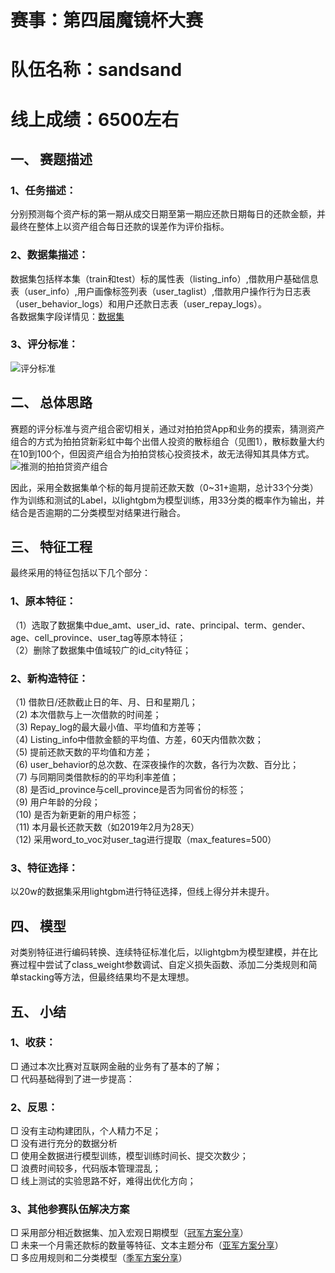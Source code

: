 # 赛事：第四届魔镜杯大赛  
# 队伍名称：sandsand  
# 线上成绩：6500左右

## 一、	赛题描述  
### 1、任务描述：  
分别预测每个资产标的第一期从成交日期至第一期应还款日期每日的还款金额，并最终在整体上以资产组合每日还款的误差作为评价指标。  
### 2、数据集描述：  
数据集包括样本集（train和test）标的属性表（listing_info）,借款用户基础信息表（user_info）,用户画像标签列表（user_taglist）,借款用户操作行为日志表（user_behavior_logs）和用户还款日志表（user_repay_logs）。  
各数据集字段详情见：[数据集](https://ai.ppdai.com/mirror/goToMirrorDetail?mirrorId=17&tabindex=1)  
### 3、评分标准：  
![评分标准](https://github.com/XunDong-Shi/ppd_mojing_4/blob/master/image/1.png)  

## 二、	总体思路  
赛题的评分标准与资产组合密切相关，通过对拍拍贷App和业务的摸索，猜测资产组合的方式为拍拍贷新彩虹中每个出借人投资的散标组合（见图1），散标数量大约在10到100个，但因资产组合为拍拍贷核心投资技术，故无法得知其具体方式。  
![推测的拍拍贷资产组合](https://github.com/XunDong-Shi/ppd_mojing_4/blob/master/image/2.png)  

因此，采用全数据集单个标的每月提前还款天数（0~31+逾期，总计33个分类）作为训练和测试的Label，以lightgbm为模型训练，用33分类的概率作为输出，并结合是否逾期的二分类模型对结果进行融合。  

## 三、	特征工程  
最终采用的特征包括以下几个部分：  
### 1、原本特征：  
（1）选取了数据集中due_amt、user_id、rate、principal、term、gender、age、cell_province、user_tag等原本特征；  
（2）删除了数据集中值域较广的id_city特征；  
### 2、新构造特征：  
（1)	借款日/还款截止日的年、月、日和星期几；  
（2)	本次借款与上一次借款的时间差；  
（3)	Repay_log的最大最小值、平均值和方差等；  
（4)	Listing_info中借款金额的平均值、方差，60天内借款次数；  
（5)	提前还款天数的平均值和方差；  
（6)	user_behavior的总次数、在深夜操作的次数，各行为次数、百分比；  
（7)	与同期同类借款标的的平均利率差值；  
（8)	是否id_province与cell_province是否为同省份的标签；  
（9)	用户年龄的分段；  
（10)	是否为新更新的用户标签；  
（11)	本月最长还款天数（如2019年2月为28天）  
（12)	采用word_to_voc对user_tag进行提取（max_features=500）  
### 3、特征选择：  
以20w的数据集采用lightgbm进行特征选择，但线上得分并未提升。  

## 四、	模型  
对类别特征进行编码转换、连续特征标准化后，以lightgbm为模型建模，并在比赛过程中尝试了class_weight参数调试、自定义损失函数、添加二分类规则和简单stacking等方法，但最终结果均不是太理想。  

## 五、	小结  
### 1、收获：  
□ 通过本次比赛对互联网金融的业务有了基本的了解；  
□ 代码基础得到了进一步提高：  
### 2、反思：  
□ 没有主动构建团队，个人精力不足；  
□ 没有进行充分的数据分析  
□ 使用全数据进行模型训练，模型训练时间长、提交次数少；  
□ 浪费时间较多，代码版本管理混乱；  
□ 线上测试的实验思路不好，难得出优化方向；  
### 3、其他参赛队伍解决方案	  
□ 采用部分相近数据集、加入宏观日期模型（[冠军方案分享](https://zhuanlan.zhihu.com/p/75199206?utm_source=com.tencent.tim&utm_medium=social&utm_oi=555381879923224576)）  
□ 未来一个月需还款标的数量等特征、文本主题分布（[亚军方案分享](https://zhuanlan.zhihu.com/p/74749772)）  
□ 多应用规则和二分类模型（[季军方案分享](https://zhuanlan.zhihu.com/p/75234282?utm_source=com.tencent.tim&utm_medium=social&utm_oi=555381879923224576)）  
